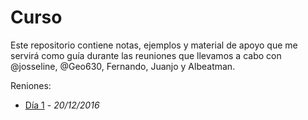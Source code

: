 # Curso

Este repositorio contiene notas, ejemplos y material de apoyo que me servirá
como guía durante las reuniones que llevamos a cabo con @josseline, @Geo630,
Fernando, Juanjo y Albeatman.

Reniones:

* [Día 1](dia-01/) - *20/12/2016*